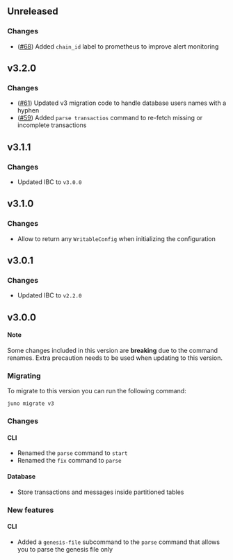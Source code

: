 ## Unreleased
### Changes
- ([\#68](https://github.com/forbole/juno/pull/68)) Added `chain_id` label to prometheus to improve alert monitoring 

## v3.2.0
### Changes
- ([\#61](https://github.com/forbole/juno/pull/61)) Updated v3 migration code to handle database users names with a hyphen 
- ([\#59](https://github.com/forbole/juno/pull/59)) Added `parse transactios` command to re-fetch missing or incomplete transactions

## v3.1.1
### Changes
- Updated IBC to `v3.0.0`

## v3.1.0
### Changes
- Allow to return any `WritableConfig` when initializing the configuration

## v3.0.1
### Changes
- Updated IBC to `v2.2.0`

## v3.0.0
#### Note
Some changes included in this version are **breaking** due to the command renames. Extra precaution needs to be used when updating to this version.

### Migrating
To migrate to this version you can run the following command: 
```
juno migrate v3
```

### Changes 
#### CLI
- Renamed the `parse` command to `start`
- Renamed the `fix` command to `parse`

#### Database
- Store transactions and messages inside partitioned tables

### New features
#### CLI
- Added a `genesis-file` subcommand to the `parse` command that allows you to parse the genesis file only
